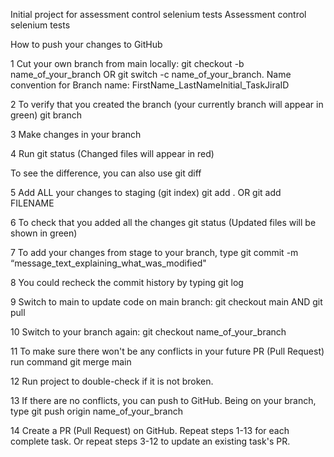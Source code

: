Initial project for assessment control selenium tests
Assessment control selenium tests

How to push your changes to GitHub

1 Cut your own branch from main locally: git checkout -b name_of_your_branch OR git switch -c name_of_your_branch. Name convention for Branch name: FirstName_LastNameInitial_TaskJiraID

2 To verify that you created the branch (your currently branch will appear in green) git branch

3 Make changes in your branch

4 Run git status (Changed files will appear in red)

To see the difference, you can also use git diff

5 Add ALL your changes to staging (git index) git add . OR git add FILENAME

6 To check that you added all the changes git status (Updated files will be shown in green)

7 To add your changes from stage to your branch, type git commit -m “message_text_explaining_what_was_modified"

8 You could recheck the commit history by typing git log

9 Switch to main to update code on main branch: git checkout main AND git pull

10 Switch to your branch again: git checkout name_of_your_branch

11 To make sure there won't be any conflicts in your future PR (Pull Request) run command git merge main

12 Run project to double-check if it is not broken.

13 If there are no conflicts, you can push to GitHub. Being on your branch, type git push origin name_of_your_branch

14 Create a PR (Pull Request) on GitHub. Repeat steps 1-13 for each complete task. Or repeat steps 3-12 to update an existing task's PR.

